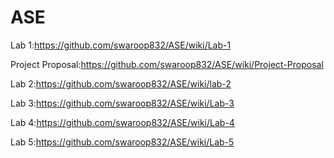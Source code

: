 # ASE
Lab 1:https://github.com/swaroop832/ASE/wiki/Lab-1

Project Proposal:https://github.com/swaroop832/ASE/wiki/Project-Proposal

Lab 2:https://github.com/swaroop832/ASE/wiki/lab-2

Lab 3:https://github.com/swaroop832/ASE/wiki/Lab-3

Lab 4:https://github.com/swaroop832/ASE/wiki/Lab-4

Lab 5:https://github.com/swaroop832/ASE/wiki/Lab-5
